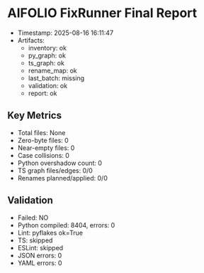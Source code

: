 # AIFOLIO FixRunner Final Report

- Timestamp: 2025-08-16 16:11:47
- Artifacts:
  - inventory: ok
  - py_graph: ok
  - ts_graph: ok
  - rename_map: ok
  - last_batch: missing
  - validation: ok
  - report: ok

## Key Metrics
- Total files: None
- Zero-byte files: 0
- Near-empty files: 0
- Case collisions: 0
- Python overshadow count: 0
- TS graph files/edges: 0/0
- Renames planned/applied: 0/0

## Validation
- Failed: NO
- Python compiled: 8404, errors: 0
- Lint: pyflakes ok=True
- TS: skipped
- ESLint: skipped
- JSON errors: 0
- YAML errors: 0
